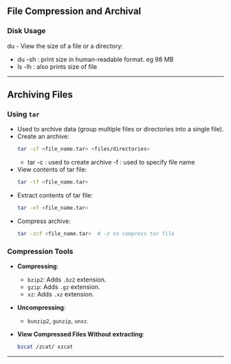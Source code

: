 ## File Compression and Archival

### Disk Usage  
du - View the size of a file or a directory:
-  du -sh : print size in human-readable format. eg 98 MB 
-  ls -lh :  also prints size of file
---

## Archiving Files

### Using `tar` 
- Used to archive data (group multiple files or directories into a single file).
- Create an archive:  
  ```bash
  tar -cf <file_name.tar> <files/directories>
  ```
  - tar -c : used to create archive
        -f : used to specify file name
- View contents of tar file:  
  ```bash
  tar -tf <file_name.tar>
  ```
- Extract contents of tar file:  
  ```bash
  tar -xf <file_name.tar>
  ```
- Compress archive:  
  ```bash
  tar -zcf <file_name.tar>  # -z to compress tar file
  ```

### Compression Tools
- **Compressing**:  
  - `bzip2`: Adds `.bz2` extension.  
  - `gzip`: Adds `.gz` extension.  
  - `xz`: Adds `.xz` extension.

- **Uncompressing**:  
  - `bunzip2`, `gunzip`, `unxz`.


- **View Compressed Files Without extracting**:
  ```bash
  bzcat /zcat/ xzcat
  ```
---
